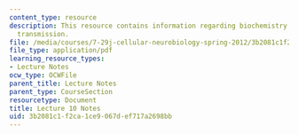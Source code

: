 ```yaml
---
content_type: resource
description: This resource contains information regarding biochemistry of synaptic
  transmission.
file: /media/courses/7-29j-cellular-neurobiology-spring-2012/3b2081c1f2ca1ce9067def717a2698bb_MIT7_29JS12_lecture10.pdf
file_type: application/pdf
learning_resource_types:
- Lecture Notes
ocw_type: OCWFile
parent_title: Lecture Notes
parent_type: CourseSection
resourcetype: Document
title: Lecture 10 Notes
uid: 3b2081c1-f2ca-1ce9-067d-ef717a2698bb
---
```

